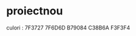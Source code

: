 # proiectnou

culori : 7F3727
         7F6D6D
         B79084
         C38B6A
         F3F3F4


          
            
